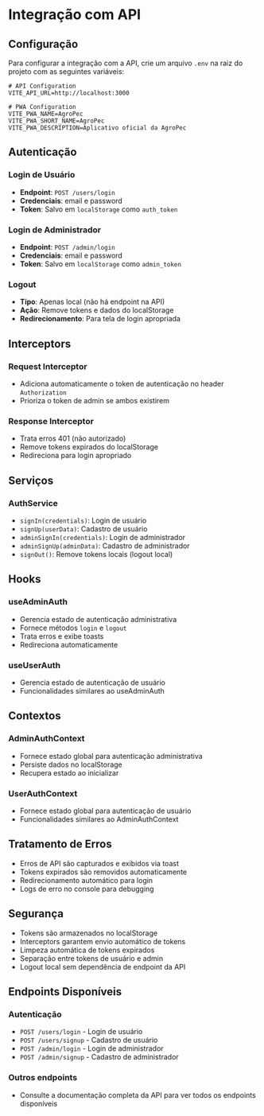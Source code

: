 # Integração com API

## Configuração

Para configurar a integração com a API, crie um arquivo `.env` na raiz do projeto com as seguintes variáveis:

```env
# API Configuration
VITE_API_URL=http://localhost:3000

# PWA Configuration
VITE_PWA_NAME=AgroPec
VITE_PWA_SHORT_NAME=AgroPec
VITE_PWA_DESCRIPTION=Aplicativo oficial da AgroPec
```

## Autenticação

### Login de Usuário

- **Endpoint**: `POST /users/login`
- **Credenciais**: email e password
- **Token**: Salvo em `localStorage` como `auth_token`

### Login de Administrador

- **Endpoint**: `POST /admin/login`
- **Credenciais**: email e password
- **Token**: Salvo em `localStorage` como `admin_token`

### Logout

- **Tipo**: Apenas local (não há endpoint na API)
- **Ação**: Remove tokens e dados do localStorage
- **Redirecionamento**: Para tela de login apropriada

## Interceptors

### Request Interceptor

- Adiciona automaticamente o token de autenticação no header `Authorization`
- Prioriza o token de admin se ambos existirem

### Response Interceptor

- Trata erros 401 (não autorizado)
- Remove tokens expirados do localStorage
- Redireciona para login apropriado

## Serviços

### AuthService

- `signIn(credentials)`: Login de usuário
- `signUp(userData)`: Cadastro de usuário
- `adminSignIn(credentials)`: Login de administrador
- `adminSignUp(adminData)`: Cadastro de administrador
- `signOut()`: Remove tokens locais (logout local)

## Hooks

### useAdminAuth

- Gerencia estado de autenticação administrativa
- Fornece métodos `login` e `logout`
- Trata erros e exibe toasts
- Redireciona automaticamente

### useUserAuth

- Gerencia estado de autenticação de usuário
- Funcionalidades similares ao useAdminAuth

## Contextos

### AdminAuthContext

- Fornece estado global para autenticação administrativa
- Persiste dados no localStorage
- Recupera estado ao inicializar

### UserAuthContext

- Fornece estado global para autenticação de usuário
- Funcionalidades similares ao AdminAuthContext

## Tratamento de Erros

- Erros de API são capturados e exibidos via toast
- Tokens expirados são removidos automaticamente
- Redirecionamento automático para login
- Logs de erro no console para debugging

## Segurança

- Tokens são armazenados no localStorage
- Interceptors garantem envio automático de tokens
- Limpeza automática de tokens expirados
- Separação entre tokens de usuário e admin
- Logout local sem dependência de endpoint da API

## Endpoints Disponíveis

### Autenticação

- `POST /users/login` - Login de usuário
- `POST /users/signup` - Cadastro de usuário
- `POST /admin/login` - Login de administrador
- `POST /admin/signup` - Cadastro de administrador

### Outros endpoints

- Consulte a documentação completa da API para ver todos os endpoints disponíveis
